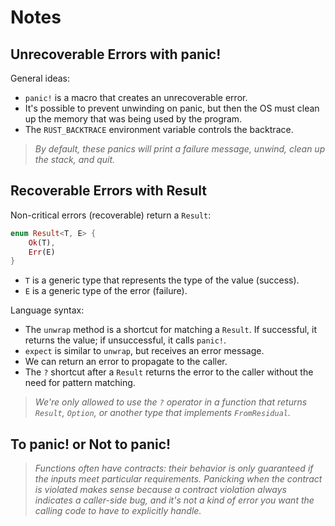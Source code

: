 # Notes

## Unrecoverable Errors with panic!

General ideas:
- `panic!` is a macro that creates an unrecoverable error.
- It's possible to prevent unwinding on panic, but then the OS must clean up
  the memory that was being used by the program.
- The `RUST_BACKTRACE` environment variable controls the backtrace.

> _By default, these panics will print a failure message, unwind, clean up the
> stack, and quit._

## Recoverable Errors with Result

Non-critical errors (recoverable) return a `Result`:
```rust
enum Result<T, E> {
    Ok(T),
    Err(E)
}
```

- `T` is a generic type that represents the type of the value (success).
- `E` is a generic type of the error (failure).

Language syntax:
- The `unwrap` method is a shortcut for matching a `Result`. If successful, it
  returns the value; if unsuccessful, it calls `panic!`.
- `expect` is similar to `unwrap`, but receives an error message.
- We can return an error to propagate to the caller.
- The `?` shortcut after a `Result` returns the error to the caller without the
  need for pattern matching.

> _We're only allowed to use the `?` operator in a function that returns
> `Result`, `Option`, or another type that implements `FromResidual`._

## To panic! or Not to panic!

> _Functions often have contracts: their behavior is only guaranteed if the
> inputs meet particular requirements. Panicking when the contract is violated
> makes sense because a contract violation always indicates a caller-side bug,
> and it's not a kind of error you want the calling code to have to explicitly
> handle._